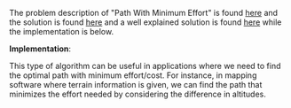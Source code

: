 The problem description of "Path With Minimum Effort" is found [here](https://leetcode.com/problems/path-with-minimum-effort/description/?envType=daily-question&envId=2023-09-16) and the solution is found [here](https://github.com/aurimas13/Solutions-To-Problems/blob/main/LeetCode/Python%20Solutions/Path%20With%20Minimum%20Effort/path.py) and a well explained solution is found [here](https://leetcode.com/problems/path-with-minimum-effort/solutions/4050606/well-explained-solution-python-java/) while the implementation is below.

**Implementation**:

This type of algorithm can be useful in applications where we need to find the optimal path with minimum effort/cost. For instance, in mapping software where terrain information is given, we can find the path that minimizes the effort needed by considering the difference in altitudes.